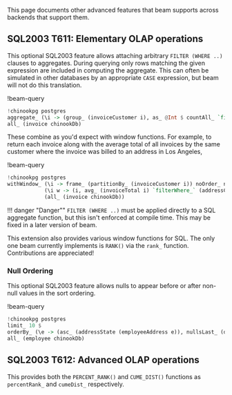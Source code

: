 This page documents other advanced features that beam supports across backends
that support them.

## SQL2003 T611: Elementary OLAP operations

This optional SQL2003 feature allows attaching arbitrary `FILTER (WHERE ..)`
clauses to aggregates. During querying only rows matching the given expression
are included in computing the aggregate. This can often be simulated in other
databases by an appropriate `CASE` expression, but beam will not do this
translation.

!beam-query
```haskell
!chinookpg postgres
aggregate_ (\i -> (group_ (invoiceCustomer i), as_ @Int $ countAll_ `filterWhere_` (invoiceTotal i >. 500), as_ @Int $ countAll_ `filterWhere_` (invoiceTotal i <. 100))) $
all_ (invoice chinookDb)
```

These combine as you'd expect with window functions. For example, to return each
invoice along with the average total of all invoices by the same customer where
the invoice was billed to an address in Los Angeles,

!beam-query
```haskell
!chinookpg postgres
withWindow_ (\i -> frame_ (partitionBy_ (invoiceCustomer i)) noOrder_ noBounds_)
            (\i w -> (i, avg_ (invoiceTotal i) `filterWhere_` (addressCity (invoiceBillingAddress i) ==. just_ "Los Angeles") `over_` w))
            (all_ (invoice chinookDb))
```

!!! danger "Danger""
    `FILTER (WHERE ..)` must be applied directly to a SQL aggregate function,
    but this isn't enforced at compile time. This may be fixed in a later
    version of beam.

This extension also provides various window functions for SQL. The only one beam
currently implements is `RANK()` via the `rank_` function. Contributions are
appreciated!

### Null Ordering

This optional SQL2003 feature allows nulls to appear before or after non-null
values in the sort ordering.

!beam-query
```haskell
!chinookpg postgres
limit_ 10 $
orderBy_ (\e -> (asc_ (addressState (employeeAddress e)), nullsLast_ (desc_ (addressCity (employeeAddress e))))) $
all_ (employee chinookDb)
```

## SQL2003 T612: Advanced OLAP operations

This provides both the `PERCENT_RANK()` and `CUME_DIST()` functions as
`percentRank_` and `cumeDist_` respectively.
